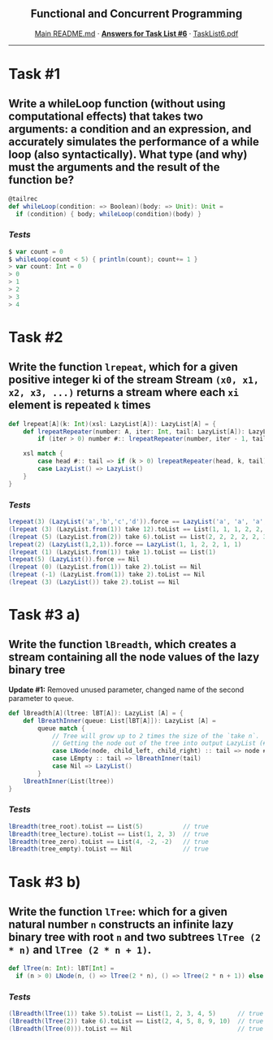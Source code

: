 <br />
<p align="center">
  <h2 align="center">Functional and Concurrent Programming</h2>
  <p align="center">
    <a href="../README.md">Main README.md</a>
    ·
    <a href="./README.md"><strong>Answers for Task List #6</strong></a>
    ·
    <a href="./tasklist6.pdf">TaskList6.pdf</a>
  </p>
</p>

---

# **Task #1**

## Write a whileLoop function (without using computational effects) that takes two arguments: a condition and an expression, and accurately simulates the performance of a while loop (also syntactically). What type (and why) must the arguments and the result of the function be?

```scala
@tailrec
def whileLoop(condition: => Boolean)(body: => Unit): Unit =
  if (condition) { body; whileLoop(condition)(body) }


```

### _Tests_

```scala
$ var count = 0
$ whileLoop(count < 5) { println(count); count+= 1 }
> var count: Int = 0
> 0
> 1
> 2
> 3
> 4
```

# **Task #2**

## Write the function `lrepeat`, which for a given positive integer ki of the stream Stream `(x0, x1, x2, x3, ...)` returns a stream where each `xi` element is repeated `k` times

```scala
def lrepeat[A](k: Int)(xsl: LazyList[A]): LazyList[A] = {
	def lrepeatRepeater(number: A, iter: Int, tail: LazyList[A]): LazyList[A] =
		if (iter > 0) number #:: lrepeatRepeater(number, iter - 1, tail) else lrepeat(k)(tail)

	xsl match {
		case head #:: tail => if (k > 0) lrepeatRepeater(head, k, tail) else LazyList()
		case LazyList() => LazyList()
	}
}
```

### _Tests_

```scala
lrepeat(3) (LazyList('a','b','c','d')).force == LazyList('a', 'a', 'a', 'b', 'b', 'b', 'c', 'c', 'c', 'd', 'd', 'd')
(lrepeat (3) (LazyList.from(1)) take 12).toList == List(1, 1, 1, 2, 2, 2, 3, 3, 3, 4, 4, 4)
(lrepeat (5) (LazyList.from(2)) take 6).toList == List(2, 2, 2, 2, 2, 3)
lrepeat(2) (LazyList(1,2,1)).force == LazyList(1, 1, 2, 2, 1, 1)
(lrepeat (1) (LazyList.from(1)) take 1).toList == List(1)
lrepeat(5) (LazyList()).force == Nil
(lrepeat (0) (LazyList.from(1)) take 2).toList == Nil
(lrepeat (-1) (LazyList.from(1)) take 2).toList == Nil
(lrepeat (3) (LazyList()) take 2).toList == Nil
```

# **Task #3 a)**

## Write the function `lBreadth`, which creates a stream containing all the node values of the lazy binary tree

**Update #1:** Removed unused parameter, changed name of the second parameter to `queue`.

```scala
def lBreadth[A](ltree: lBT[A]): LazyList [A] = {
	def lBreathInner(queue: List[lBT[A]]): LazyList [A] =
		queue match {
			// Tree will grow up to 2 times the size of the `take n`.
			// Getting the node out of the tree into output LazyList (#::) and recursive calling on the rest of tree (merged lists)
			case LNode(node, child_left, child_right) :: tail => node #:: lBreathInner(tail ::: List(child_left(), child_right()))
			case LEmpty :: tail => lBreathInner(tail)
			case Nil => LazyList()
		}
	lBreathInner(List(ltree))
}
```

### _Tests_

```scala
lBreadth(tree_root).toList == List(5)           // true
lBreadth(tree_lecture).toList == List(1, 2, 3)  // true
lBreadth(tree_zero).toList == List(4, -2, -2)   // true
lBreadth(tree_empty).toList == Nil              // true
```

# **Task #3 b)**

## Write the function `lTree`: which for a given natural number `n` constructs an infinite lazy binary tree with root `n` and two subtrees `lTree (2 * n)` and `lTree (2 * n + 1)`.

```scala
def lTree(n: Int): lBT[Int] =
  if (n > 0) LNode(n, () => lTree(2 * n), () => lTree(2 * n + 1)) else LEmpty
```

### _Tests_

```scala
(lBreadth(lTree(1)) take 5).toList == List(1, 2, 3, 4, 5)      // true
(lBreadth(lTree(2)) take 6).toList == List(2, 4, 5, 8, 9, 10)  // true
(lBreadth(lTree(0))).toList == Nil                             // true
```
